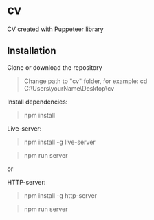 # cv
CV created with Puppeteer library

## Installation

Clone or download the repository
> Change path to "cv" folder, for example: cd C:\Users\yourName\Desktop\cv

Install dependencies:
> npm install

Live-server:

> npm install -g live-server

> npm run server

or

HTTP-server:

> npm install -g http-server

> npm run server
